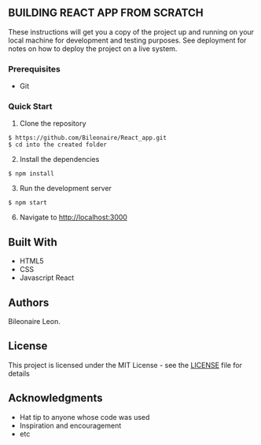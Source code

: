 ## BUILDING REACT APP FROM SCRATCH

These instructions will get you a copy of the project up and running on your local machine for development and testing purposes. See deployment for notes on how to deploy the project on a live system.

### Prerequisites

* Git


### Quick Start

1. Clone the repository

```
$ https://github.com/Bileonaire/React_app.git
$ cd into the created folder
```


2. Install the dependencies

```
$ npm install
```

3. Run the development server

```
$ npm start
```

6. Navigate to [http://localhost:3000](http://localhost:3000)


## Built With

* HTML5
* CSS
* Javascript React

## Authors

Bileonaire Leon.

## License

This project is licensed under the MIT License - see the [LICENSE](LICENSE) file for details

## Acknowledgments

* Hat tip to anyone whose code was used
* Inspiration and encouragement
* etc
